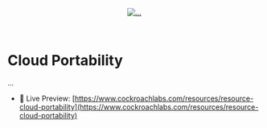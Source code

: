 <p align="center">
  <a href="https://www.cockroachlabs.com/resources/resource-cloud-portability">
    <img alt="..." src="https://www.cockroachlabs.com/resources/resource-cloud-portability/cloud-portability-open-graph-image.jpg" />
  </a>
</p>

<br />

# Cloud Portability

...

- 🚀 Live Preview:
  [https://www.cockroachlabs.com/resources/resource-cloud-portability](https://www.cockroachlabs.com/resources/resource-cloud-portability)
